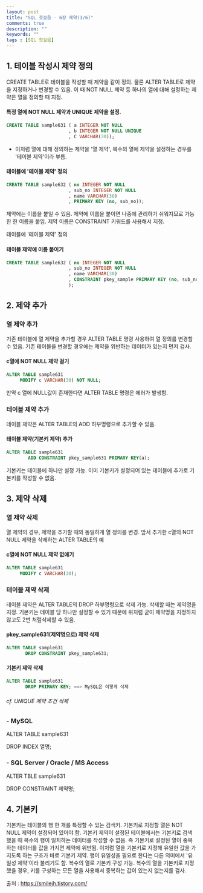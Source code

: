 ```yaml
---
layout: post
title: "SQL 첫걸음 - 6장 제약(3/6)" 
comments: true
description: ""
keywords: ""
tags : [SQL 첫걸음]
---
```


## 1. 테이블 작성시 제약 정의

CREATE TABLE로 테이블을 작성할 때 제약을 같이 정의. 물론 ALTER TABLE로 제약을 지정하거나 변경할 수 있음. 이 때 NOT NULL 제약 등 하나의 열에 대해 설정하는 제약은 열을 정의할 때 지정. 

#### 특정 열에 NOT NULL 제약과 UNIQUE 제약을 설정. 

```sql
CREATE TABLE sample631 ( a INTEGER NOT NULL
                       , b INTEGER NOT NULL UNIQUE
                       , C VARCHAR(30));
```

- 이처럼 열에 대해 정의하는 제약을 '열 제약', 복수의 열에 제약을 설정하는 경우를 '테이블 제약'이라 부름.

#### 테이블에 '테이블 제약' 정의

```sql
CREATE TABLE sample632 ( no INTEGER NOT NULL
                       , sub_no INTEGER NOT NULL
                       , name VARCHAR(30)
                       , PRIMARY KEY (no, sub_no));
```

제약에는 이름을 붙일 수 있음. 제약에 이름을 붙이면 나중에 관리하기 쉬워지므로 가능한 한 이름을 붙임. 제약 이름은 CONSTRAINT 키워드를 사용해서 지정. 

테이블에 '테이블 제약' 정의 

#### 테이블 제약에 이름 붙이기

```sql
CREATE TABLE sample632 ( no INTEGER NOT NULL
                       , sub_no INTEGER NOT NULL
                       , name VARCHAR(30)
                       , CONSTRAINT pkey_sample PRIMARY KEY (no, sub_no) ===> 기본키 제약 설정
                       );
```

## 2. 제약 추가

### 열 제약 추가 

기존 테이블에 열 제약을 추가할 경우 ALTER TABLE 명령 사용하여 열 정의를 변경할 수 있음. 기존 테이블을 변경할 경우에는 제약을 위반하는 데이터가 있는지 먼저 검사. 

#### c열에 NOT NULL 제약 걸기 

```sql
ALTER TABLE sample631 
     MODIFY c VARCHAR(30) NOT NULL; 
```

만약 c 열에 NULL값이 존재한다면 ALTER TABLE 명령은 에러가 발생함.  

### 테이블 제약 추가

테이블 제약은 ALTER TABLE의 ADD 하부명령으로 추가할 수 있음.

#### 테이블 제약(기본키 제약) 추가 

```sql
ALTER TABLE sample631 
        ADD CONSTRAINT pkey_sample631 PRIMARY KEY(a);
```

기본키는 테이블에 하나만 설정 가능. 이미 기본키가 설정되어 있는 테이블에 추가로 기본키를 작성할 수 없음. 


## 3. 제약 삭제

### 열 제약 삭제 

열 제약의 경우, 제약을 추가할 때와 동일하게 열 정의를 변경. 앞서 추가한 c열의 NOT NULL 제약을 삭제하는 ALTER TABLE의 예

#### c열에 NOT NULL 제약 없애기

```sql
ALTER TABLE sample631 
     MODIFY c VARCHAR(30);
```

### 테이블 제약 삭제 

테이블 제약은 ALTER TABLE의 DROP 하부명령으로 삭제 가능. 삭제할 때는 제약명을 지정. 기본키는 테이블 당 하나만 설정할 수 있기 때문에 위처럼 굳이 제약명을 지정하지 않고도 2번 처럼삭제할 수 있음. 

#### pkey_sample631(제약명으로) 제약 삭제 

```sql
ALTER TABLE sample631 
       DROP CONSTRAINT pkey_sample631;
```

#### 기본키 제약 삭제 

```sql
ALTER TABLE sample631 
       DROP PRIMARY KEY; ==> MySQL은 이렇게 삭제 
```

###### cf. UNIQUE 제약 조건 삭제

### - MySQL 

ALTER TABLE sample631 

DROP INDEX 열명;
 
### - SQL Server / Oracle / MS Access

ALTER TBLE sample631 

DROP CONSTRAINT 제약명;         


## 4. 기본키
기본키는 테이블의 행 한 개를 특정할 수 있는 검색키. 기본키로 지정할 열은 NOT NULL 제약이 설정되어 있어야 함. 기본키 제약이 설정된 테이블에서는 기본키로 검색했을 때 복수의 행이 일치하는 데이터를 작성할 수 없음. 즉 기본키로 설정된 열이 중복하는 데이터를 값을 가지면 제약에 위반됨. 이처럼 열을 기본키로 지정해 유일한 값을 가지도록 하는 구조가 바로 기본키 제약. 행이 유일성을 필요로 한다는 다른 의미에서 '유일성 제약'이라 불리기도 함. 복수의 열로 기본키 구성 가능. 복수의 열을 기본키로 지정했을 경우, 키를 구성하는 모든 열을 사용해서 중복하는 값이 있는지 없는지를 검사. 


출처 : https://smilejh.tistory.com/